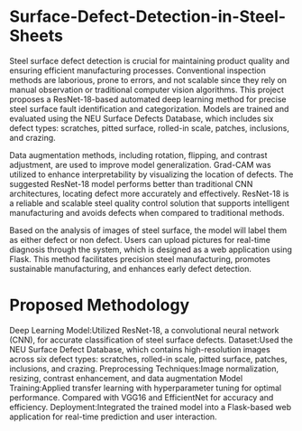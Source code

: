 # Surface-Defect-Detection-in-Steel-Sheets

Steel surface defect detection is crucial for maintaining product quality and ensuring efficient manufacturing processes. Conventional inspection methods are laborious, prone to errors, and not scalable since they rely on manual observation or traditional computer vision algorithms. This project proposes a ResNet-18-based automated deep learning method for precise steel surface fault identification and categorization. Models are trained and evaluated using the NEU Surface Defects Database, which includes six defect types: scratches, pitted surface, rolled-in scale, patches, inclusions, and crazing. 

Data augmentation methods, including rotation, flipping, and contrast adjustment, are used to improve model generalization. Grad-CAM was utilized to enhance interpretability by visualizing the location of defects. The suggested ResNet-18 model performs better than traditional CNN architectures, locating defect more accurately and effectively. ResNet-18 is a reliable and scalable steel quality control solution that supports intelligent manufacturing and avoids defects when compared to traditional methods.

Based on the analysis of images of steel surface, the model will label them as either defect or non defect. Users can upload pictures for real-time diagnosis through the system, which is designed as a web application using Flask. This method facilitates precision steel manufacturing, promotes sustainable manufacturing, and enhances early defect detection.

# Proposed Methodology

Deep Learning Model:Utilized ResNet-18, a convolutional neural network (CNN), for accurate classification of steel surface defects.
Dataset:Used the NEU Surface Defect Database, which contains high-resolution images across six defect types: scratches, rolled-in scale, pitted surface, patches, inclusions, and crazing.
Preprocessing Techniques:Image normalization, resizing, contrast enhancement, and data augmentation
Model Training:Applied transfer learning with hyperparameter tuning for optimal performance. Compared with VGG16 and EfficientNet for accuracy and efficiency.
Deployment:Integrated the trained model into a Flask-based web application for real-time prediction and user interaction.
